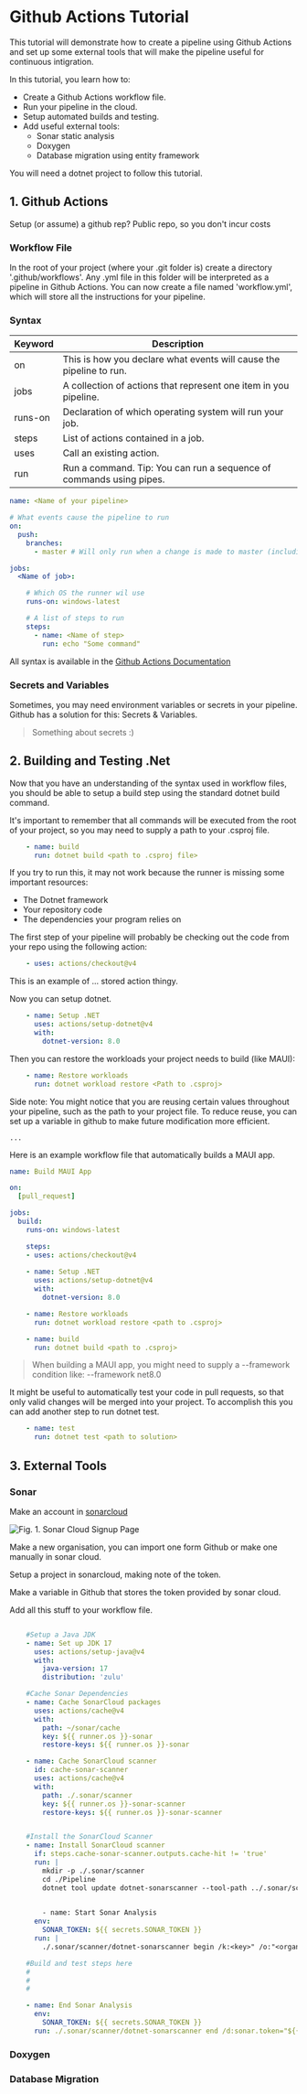 # Github Actions Tutorial

This tutorial will demonstrate how to create a pipeline using Github Actions and set up some external tools that will make the pipeline useful for continuous intigration.

In this tutorial, you learn how to:

*   Create a Github Actions workflow file.
*   Run your pipeline in the cloud.
*   Setup automated builds and testing.
*   Add useful external tools:
    *   Sonar static analysis
    *   Doxygen
    *   Database migration using entity framework


You will need a dotnet project to follow this tutorial.

## 1. Github Actions

Setup (or assume) a github rep?
Public repo, so you don't incur costs

### Workflow File

In the root of your project (where your .git folder is) create a directory '.github/workflows'. Any .yml file in this folder will be interpreted as a pipeline in Github Actions. You can now create a file named 'workflow.yml', which will store all the instructions for your pipeline.

### Syntax

| Keyword   | Description   |
| --- | --- |
| on   | This is how you declare what events will cause the pipeline to run.   |
| jobs   | A collection of actions that represent one item in you pipeline.   |
| runs-on   | Declaration of which operating system will run your job.    |
| steps  | List of actions contained in a job.    |
| uses  | Call an existing action.    |
| run  | Run a command. Tip: You can run a sequence of commands using pipes.    |


``` yml
name: <Name of your pipeline> 

# What events cause the pipeline to run
on:
  push:
    branches:
      - master # Will only run when a change is made to master (including a merge)

jobs:
  <Name of job>:

    # Which OS the runner wil use
    runs-on: windows-latest

    # A list of steps to run
    steps:
      - name: <Name of step>
        run: echo "Some command" 
```
All syntax is available in the [Github Actions Documentation](https://docs.github.com/en/actions/writing-workflows/workflow-syntax-for-github-actions)

### Secrets and Variables

Sometimes, you may need environment variables or secrets in your pipeline. Github has a solution for this: Secrets & Variables.

> Something about secrets :)

## 2. Building and Testing .Net

Now that you have an understanding of the syntax used in workflow files, you should be able to setup a build step using the standard dotnet build command.

It's important to remember that all commands will be executed from the root of your project, so you may need to supply a path to your .csproj file.


``` yml
    - name: build
      run: dotnet build <path to .csproj file>
```

If you try to run this, it may not work because the runner is missing some important resources:
*   The Dotnet framework
*   Your repository code
*   The dependencies your program relies on


The first step of your pipeline will probably be checking out the code from your repo using the following action:
``` yml
    - uses: actions/checkout@v4 
```
This is an example of ... stored action thingy.


Now you can setup dotnet.

``` yml
    - name: Setup .NET
      uses: actions/setup-dotnet@v4
      with:
        dotnet-version: 8.0
```

Then you can restore the workloads your project needs to build (like MAUI):

``` yml
    - name: Restore workloads
      run: dotnet workload restore <Path to .csproj>
```

Side note:
    You might notice that you are reusing certain values throughout your pipeline, such as the path to your project file. To reduce reuse, you can set up a variable in github to make future modification more efficient.

    ...

Here is an example workflow file that automatically builds a MAUI app.

``` yml
name: Build MAUI App 

on:
  [pull_request]

jobs:
  build:
    runs-on: windows-latest

    steps:
    - uses: actions/checkout@v4
    
    - name: Setup .NET
      uses: actions/setup-dotnet@v4
      with:
        dotnet-version: 8.0

    - name: Restore workloads
      run: dotnet workload restore <path to .csproj>

    - name: build
      run: dotnet build <path to .csproj>
```

> When building a MAUI app, you might need to supply a --framework condition like: --framework net8.0

It might be useful to automatically test your code in pull requests, so that only valid changes will be merged into your project. To accomplish this you can add another step to run dotnet test.

``` yml
    - name: test
      run: dotnet test <path to solution>
```


## 3. External Tools


### Sonar
Make an account in [sonarcloud](https://www.sonarsource.com/products/sonarcloud/signup/)

![Fig. 1. Sonar Cloud Signup Page](images/sonar-signup.png)

Make a new organisation, you can import one form Github or make one manually in sonar cloud.

Setup a project in sonarcloud, making note of the token.

Make a variable in Github that stores the token provided by sonar cloud.



Add all this stuff to your workflow file.

``` yml

    #Setup a Java JDK
    - name: Set up JDK 17
      uses: actions/setup-java@v4
      with:
        java-version: 17
        distribution: 'zulu'

    #Cache Sonar Dependencies
    - name: Cache SonarCloud packages
      uses: actions/cache@v4
      with:
        path: ~/sonar/cache
        key: ${{ runner.os }}-sonar
        restore-keys: ${{ runner.os }}-sonar

    - name: Cache SonarCloud scanner
      id: cache-sonar-scanner
      uses: actions/cache@v4
      with:
        path: ./.sonar/scanner
        key: ${{ runner.os }}-sonar-scanner
        restore-keys: ${{ runner.os }}-sonar-scanner


    #Install the SonarCloud Scanner
    - name: Install SonarCloud scanner
      if: steps.cache-sonar-scanner.outputs.cache-hit != 'true'
      run: |
        mkdir -p ./.sonar/scanner
        cd ./Pipeline
        dotnet tool update dotnet-sonarscanner --tool-path ../.sonar/scanner

    
        - name: Start Sonar Analysis
      env:
        SONAR_TOKEN: ${{ secrets.SONAR_TOKEN }}
      run: |
        ./.sonar/scanner/dotnet-sonarscanner begin /k:<key>" /o:"<organisation>" /d:sonar.token="${{ secrets.SONAR_TOKEN }}" /d:sonar.host.url="https://sonarcloud.io" /d:sonar.scanner.scanAll=false /d:sonar.cs.vscoveragexml.reportsPaths=coverage.xml

    #Build and test steps here
    #
    #
    #

    - name: End Sonar Analysis
      env:
        SONAR_TOKEN: ${{ secrets.SONAR_TOKEN }}
      run: ./.sonar/scanner/dotnet-sonarscanner end /d:sonar.token="${{ secrets.SONAR_TOKEN }}"

```



### Doxygen


### Database Migration